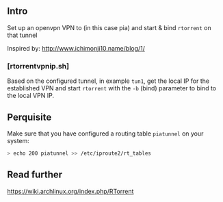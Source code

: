 ## Intro
Set up an openvpn VPN to (in this case pia) and start & bind ``rtorrent`` on that tunnel

Inspired by: http://www.ichimonji10.name/blog/1/

### [rtorrentvpnip.sh] 
Based on the configured tunnel, in example ``tun1``, get the local IP for the established VPN and start ``rtorrent`` with the ``-b`` (bind) parameter to bind to the local VPN IP.

## Perquisite 
Make sure that you have configured a routing table ``piatunnel`` on your system:
```sh
> echo 200 piatunnel >> /etc/iproute2/rt_tables
```

## Read further
https://wiki.archlinux.org/index.php/RTorrent